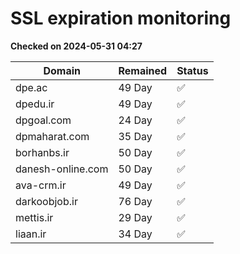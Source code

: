 # SSL expiration monitoring

**Checked on 2024-05-31 04:27**

| Domain | Remained | Status       |
|--------|----------|--------------|
| dpe.ac     | 49 Day   | ✅ |
| dpedu.ir     | 49 Day   | ✅ |
| dpgoal.com     | 24 Day   | ✅ |
| dpmaharat.com     | 35 Day   | ✅ |
| borhanbs.ir     | 50 Day   | ✅ |
| danesh-online.com     | 50 Day   | ✅ |
| ava-crm.ir     | 49 Day   | ✅ |
| darkoobjob.ir     | 76 Day   | ✅ |
| mettis.ir     | 29 Day   | ✅ |
| liaan.ir     | 34 Day   | ✅ |
